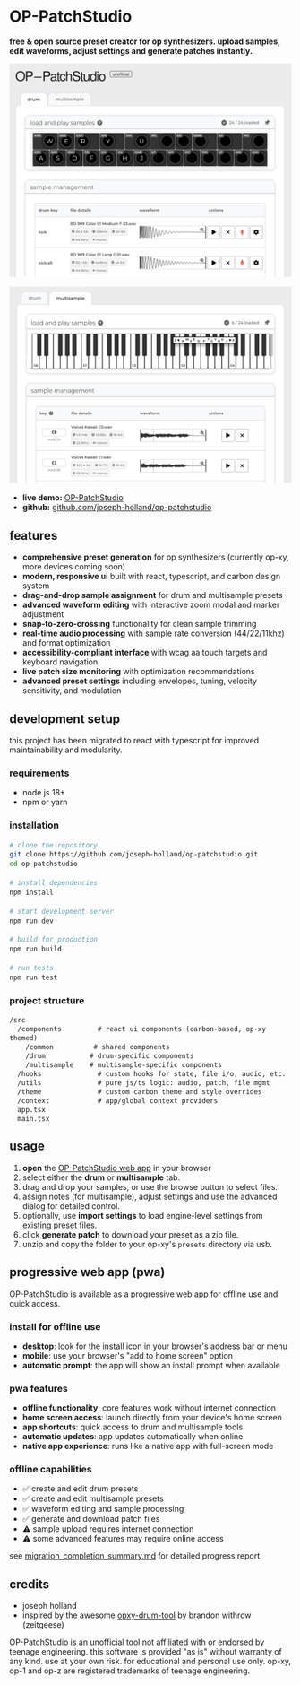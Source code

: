 # OP-PatchStudio

**free & open source preset creator for op synthesizers. upload samples, edit waveforms, adjust settings and generate patches instantly.**

![op-patchstudio preview](public/assets/preview-image.png)


![OP-PatchStudio preview](public/assets/preview-image-2.png)

- **live demo:** [OP-PatchStudio](https://op-patch.studio/)
- **github:** [github.com/joseph-holland/op-patchstudio](https://github.com/joseph-holland/op-patchstudio)

## features

- **comprehensive preset generation** for op synthesizers (currently op-xy, more devices coming soon)
- **modern, responsive ui** built with react, typescript, and carbon design system  
- **drag-and-drop sample assignment** for drum and multisample presets
- **advanced waveform editing** with interactive zoom modal and marker adjustment
- **snap-to-zero-crossing** functionality for clean sample trimming
- **real-time audio processing** with sample rate conversion (44/22/11khz) and format optimization
- **accessibility-compliant interface** with wcag aa touch targets and keyboard navigation
- **live patch size monitoring** with optimization recommendations
- **advanced preset settings** including envelopes, tuning, velocity sensitivity, and modulation

## development setup

this project has been migrated to react with typescript for improved maintainability and modularity.

### requirements

- node.js 18+ 
- npm or yarn

### installation

```bash
# clone the repository
git clone https://github.com/joseph-holland/op-patchstudio.git
cd op-patchstudio

# install dependencies
npm install

# start development server
npm run dev

# build for production
npm run build

# run tests
npm run test
```

### project structure

```
/src
  /components         # react ui components (carbon-based, op-xy themed)
    /common          # shared components
    /drum           # drum-specific components
    /multisample    # multisample-specific components
  /hooks              # custom hooks for state, file i/o, audio, etc.
  /utils              # pure js/ts logic: audio, patch, file mgmt
  /theme              # custom carbon theme and style overrides
  /context            # app/global context providers
  app.tsx
  main.tsx
```

## usage

1. **open** the [OP-PatchStudio web app](https://op-patch.studio/) in your browser
2. select either the **drum** or **multisample** tab.
3. drag and drop your samples, or use the browse button to select files.
4. assign notes (for multisample), adjust settings and use the advanced dialog for detailed control.
5. optionally, use **import settings** to load engine-level settings from existing preset files.
6. click **generate patch** to download your preset as a zip file.
7. unzip and copy the folder to your op-xy's `presets` directory via usb.

## progressive web app (pwa)

OP-PatchStudio is available as a progressive web app for offline use and quick access.

### install for offline use

- **desktop**: look for the install icon in your browser's address bar or menu
- **mobile**: use your browser's "add to home screen" option
- **automatic prompt**: the app will show an install prompt when available

### pwa features

- **offline functionality**: core features work without internet connection
- **home screen access**: launch directly from your device's home screen
- **app shortcuts**: quick access to drum and multisample tools
- **automatic updates**: app updates automatically when online
- **native app experience**: runs like a native app with full-screen mode

### offline capabilities

- ✅ create and edit drum presets
- ✅ create and edit multisample presets  
- ✅ waveform editing and sample processing
- ✅ generate and download patch files
- ⚠️ sample upload requires internet connection
- ⚠️ some advanced features may require online access


see [migration_completion_summary.md](migration_completion_summary.md) for detailed progress report.

## credits

- joseph holland
- inspired by the awesome [opxy-drum-tool](https://buba447.github.io/opxy-drum-tool/) by brandon withrow (zeitgeese)

OP-PatchStudio is an unofficial tool not affiliated with or endorsed by teenage engineering.
this software is provided "as is" without warranty of any kind. use at your own risk. for educational and personal use only.
op-xy, op-1 and op-z are registered trademarks of teenage engineering.

